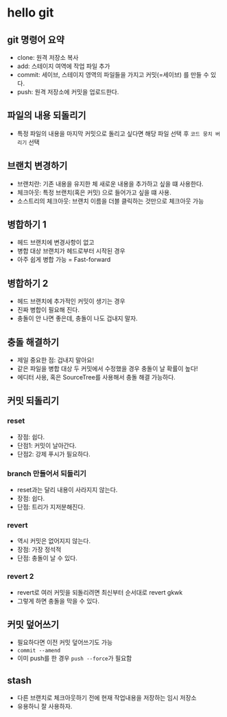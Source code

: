 # hello git

## git 명령어 요약

- clone: 원격 저장소 복사
- add: 스테이지 여역에 작업 파일 추가
- commit: 세이브, 스테이지 영역의 파일들을 가지고 커밋(=세이브) 를 만들 수 있다. 
- push: 원격 저장소에 커밋을 업로드한다. 

## 파일의 내용 되돌리기

- 특정 파일의 내용을 마지막 커밋으로 돌리고 싶다면 해당 파일 선택 후 `코드 뭉치 버리기` 선택

## 브랜치 변경하기

- 브랜치란: 기존 내용을 유지한 체 새로운 내용을 추가하고 싶을 떄 사용한다. 
- 체크아웃: 특정 브랜치(혹은 커밋) 으로 들어가고 싶을 떄 사용.
- 소스트리의 체크아웃: 브랜치 이름을 더블 클릭하는 것만으로 체크아웃 가능

## 병합하기 1

- 헤드 브랜치에 변경사항이 없고
- 병합 대상 브랜치가 헤드로부터 시작된 경우
- 아주 쉽게 병합 가능 = Fast-forward

## 병합하기 2
- 헤드 브랜치에 추가적인 커밋이 생기는 경우
- 진짜 병합이 필요해 진다. 
- 충돌이 안 나면 좋은데, 충돌이 나도 겁내지 말자. 

## 충돌 해결하기

- 제일 중요한 점: 겁내지 말아요!
- 같은 파일을 병합 대상 두 커밋에서 수정했을 경우 충돌이 날 확률이 높다!
- 에디터 사용, 혹은 SourceTree를 사용해서 충돌 해결 가능하다. 

## 커밋 되돌리기

### reset

- 장점: 쉽다. 
- 단점1: 커밋이 날아간다. 
- 단점2: 강제 푸시가 필요하다. 

### branch 만들어서 되돌리기

- reset과는 달리 내용이 사라지지 않는다. 
- 장점: 쉽다. 
- 단점: 트리가 지저분해진다. 

### revert

- 역시 커밋은 없어지지 않는다. 
- 장점: 가장 정석적
- 단점: 충돌이 날 수 있다. 

### revert 2

- revert로 여러 커밋을 되돌리려면 최신부터 순서대로 revert gkwk
- 그렇게 하면 충돌을 막을 수 있다. 

## 커밋 덮어쓰기
- 필요하다면 이전 커밋 덮어쓰기도 가능
- `commit --amend`
- 이미 push를 한 경우 `push --force`가 필요함

## stash

- 다른 브랜치로 체크아웃하기 전에 현재 작업내용을 저장하는 임시 저장소
- 유용하니 잘 사용하자. 
